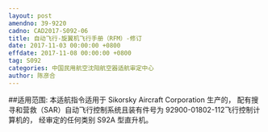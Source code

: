 ```yaml
---
layout: post
amendno: 39-9220
cadno: CAD2017-S092-06
title: 自动飞行-旋翼机飞行手册（RFM）-修订
date: 2017-11-03 00:00:00 +0800
effdate: 2017-11-08 00:00:00 +0800
tag: S092
categories: 中国民用航空沈阳航空器适航审定中心
author: 陈彦合
---
```


##适用范围:
本适航指令适用于 Sikorsky Aircraft Corporation 生产的， 配有搜寻和营救（SAR）自动飞行控制系统且装有件号为 92900-01802-112飞行控制计算机的， 经审定的任何类别 S92A 型直升机。

